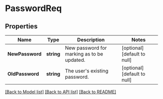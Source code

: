# PasswordReq

## Properties
Name | Type | Description | Notes
------------ | ------------- | ------------- | -------------
**NewPassword** | **string** | New password for marking as to be updated. | [optional] [default to null]
**OldPassword** | **string** | The user&#39;s existing password. | [optional] [default to null]

[[Back to Model list]](../README.md#documentation-for-models) [[Back to API list]](../README.md#documentation-for-api-endpoints) [[Back to README]](../README.md)


